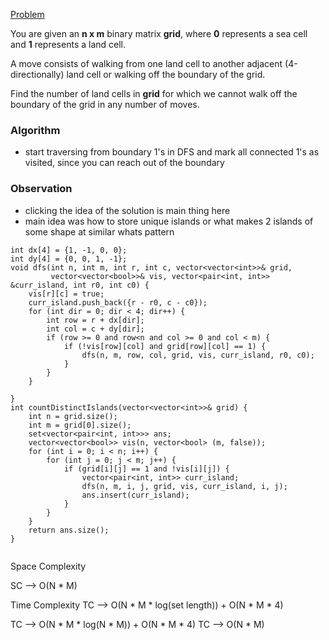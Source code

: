 [Problem](https://www.geeksforgeeks.org/problems/number-of-distinct-islands/1)


You are given an **n x m** binary matrix **grid**, where **0** represents a sea cell and **1** represents a land cell.

A move consists of walking from one land cell to another adjacent (4-directionally) land cell or walking off the boundary of the grid.

Find the number of land cells in **grid** for which we cannot walk off the boundary of the grid in any number of moves.

### Algorithm

- start traversing from boundary 1's in DFS and mark all connected 1's as visited, since you can reach out of the boundary
### Observation
- clicking the idea of the solution is main thing here
- main idea was how to store unique islands or what makes 2 islands of some shape at similar whats  pattern

```
int dx[4] = {1, -1, 0, 0};
int dy[4] = {0, 0, 1, -1};
void dfs(int n, int m, int r, int c, vector<vector<int>>& grid,
         vector<vector<bool>>& vis, vector<pair<int, int>> &curr_island, int r0, int c0) {
	vis[r][c] = true;
	curr_island.push_back({r - r0, c - c0});
	for (int dir = 0; dir < 4; dir++) {
		int row = r + dx[dir];
		int col = c + dy[dir];
		if (row >= 0 and row<n and col >= 0 and col < m) {
			if (!vis[row][col] and grid[row][col] == 1) {
				dfs(n, m, row, col, grid, vis, curr_island, r0, c0);
			}
		}
	}

}
int countDistinctIslands(vector<vector<int>>& grid) {
	int n = grid.size();
	int m = grid[0].size();
	set<vector<pair<int, int>>> ans;
	vector<vector<bool>> vis(n, vector<bool> (m, false));
	for (int i = 0; i < n; i++) {
		for (int j = 0; j < m; j++) {
			if (grid[i][j] == 1 and !vis[i][j]) {
				vector<pair<int, int>> curr_island;
				dfs(n, m, i, j, grid, vis, curr_island, i, j);
				ans.insert(curr_island);
			}
		}
	}
	return ans.size();
}


```










Space Complexity

SC --> O(N * M) 




Time Complexity
TC --> O(N * M * log(set length)) + O(N * M * 4)

TC --> O(N * M * log(N * M)) + O(N * M * 4)
TC --> O(N * M) 
